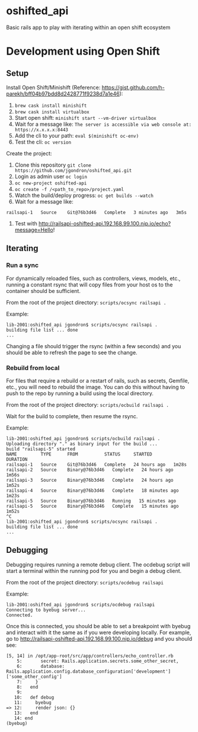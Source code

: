 # oshifted_api
Basic rails app to play with iterating within an open shift ecosystem

# Development using Open Shift
## Setup
Install Open Shift/Minishift (Reference: https://gist.github.com/h-parekh/bff04b97bdd8d2428771f9238d7a1e46):
1. `brew cask install minishift`
1. `brew cask install virtualbox`
1. Start open shift: `minishift start --vm-driver virtualbox`
1. Wait for a message like: `The server is accessible via web console at: https://x.x.x.x:8443`
1. Add the cli to your path: `eval $(minishift oc-env)`
1. Test the cli: `oc version`

Create the project:
1. Clone this repository `git clone https://github.com/jgondron/oshifted_api.git`
1. Login as admin user `oc login`
1. `oc new-project oshifted-api`
1. `oc create -f /<path_to_repo>/project.yaml`
1. Watch the build/deploy progress: `oc get builds --watch`
1. Wait for a message like:
```console
railsapi-1   Source    Git@76b3d46   Complete   3 minutes ago   3m5s
```
1. Test with http://railsapi-oshifted-api.192.168.99.100.nip.io/echo?message=Hello!

## Iterating

### Run a sync
For dynamically reloaded files, such as controllers, views, models, etc., running a constant rsync that will copy files from your host os to the container should be sufficient.

From the root of the project directory:
`scripts/ocsync railsapi .`

Example:
```
lib-2001:oshifted_api jgondron$ scripts/ocsync railsapi .
building file list ... done
...
```

Changing a file should trigger the rsync (within a few seconds) and you should be able to refresh the page to see the change.

### Rebuild from local
For files that require a rebuild or a restart of rails, such as secrets, Gemfile, etc., you will need to rebuild the image. You can do this without having to push to the repo by running a build using the local directory.

From the root of the project directory:
`scripts/ocbuild railsapi .`

Wait for the build to complete, then resume the rsync.

Example:
```
lib-2001:oshifted_api jgondron$ scripts/ocbuild railsapi .
Uploading directory "." as binary input for the build ...
build "railsapi-5" started
NAME         TYPE      FROM          STATUS     STARTED        DURATION
railsapi-1   Source    Git@76b3d46   Complete   24 hours ago   1m28s
railsapi-2   Source    Binary@76b3d46   Complete   24 hours ago   1m56s
railsapi-3   Source    Binary@76b3d46   Complete   24 hours ago   1m52s
railsapi-4   Source    Binary@76b3d46   Complete   18 minutes ago   1m23s
railsapi-5   Source    Binary@76b3d46   Running   15 minutes ago
railsapi-5   Source    Binary@76b3d46   Complete   15 minutes ago   1m52s
^C
lib-2001:oshifted_api jgondron$ scripts/ocsync railsapi .
building file list ... done
...
```

## Debugging
Debugging requires running a remote debug client. The ocdebug script will start a terminal within the running pod for you and begin a debug client. 

From the root of the project directory:
`scripts/ocdebug railsapi`

Example:
```
lib-2001:oshifted_api jgondron$ scripts/ocdebug railsapi
Connecting to byebug server...
Connected.
```
Once this is connected, you should be able to set a breakpoint with byebug and interact with it the same as if you were developing locally. For example, go to http://railsapi-oshifted-api.192.168.99.100.nip.io/debug and you should see:
```
[5, 14] in /opt/app-root/src/app/controllers/echo_controller.rb
    5:       secret: Rails.application.secrets.some_other_secret,
    6:       database: Rails.application.config.database_configuration['development']['some_other_config']
    7:     }
    8:   end
    9:
   10:   def debug
   11:     byebug
=> 12:     render json: {}
   13:   end
   14: end
(byebug)
```



